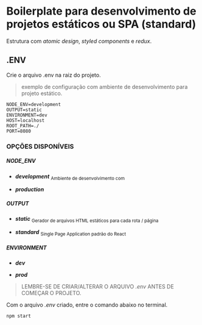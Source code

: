 # Boilerplate para desenvolvimento de projetos estáticos ou SPA (standard)

Estrutura com _atomic design_, _styled components_ e _redux_.  

## .ENV
Crie o arquivo .env na raiz do projeto.

> exemplo de configuração com ambiente de desenvolvimento para projeto estático.

```
NODE_ENV=development
OUTPUT=static
ENVIRONMENT=dev
HOST=localhost
ROOT_PATH=./
PORT=8080
```

### OPÇÕES DISPONÍVEIS

##### NODE_ENV
 * ___development___ <sub>Ambiente de desenvolvimento com </sub>
 
 * ___production___
##### OUTPUT
 * ___static___ <sub>Gerador de arquivos HTML estáticos para cada rota / página</sub>
 
 * ___standard___ <sub>Single Page Application padrão do React</sub>
##### ENVIRONMENT
 * ___dev___
 
 * ___prod___

> LEMBRE-SE DE CRIAR/ALTERAR O ARQUIVO _.env_ ANTES DE COMEÇAR O PROJETO.

Com o arquivo _.env_ criado, entre o comando abaixo no terminal.

```shell
npm start
```
